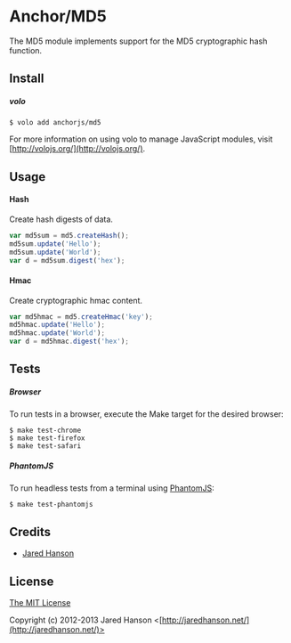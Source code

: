 # Anchor/MD5

The MD5 module implements support for the MD5 cryptographic hash function.

## Install

##### volo

    $ volo add anchorjs/md5

For more information on using volo to manage JavaScript modules, visit [http://volojs.org/](http://volojs.org/).

## Usage

#### Hash

Create hash digests of data.

```javascript
var md5sum = md5.createHash();
md5sum.update('Hello');
md5sum.update('World');
var d = md5sum.digest('hex');
```

#### Hmac

Create cryptographic hmac content.

```javascript
var md5hmac = md5.createHmac('key');
md5hmac.update('Hello');
md5hmac.update('World');
var d = md5hmac.digest('hex');
```

## Tests

##### Browser

To run tests in a browser, execute the Make target for the desired browser:

    $ make test-chrome
    $ make test-firefox
    $ make test-safari

##### PhantomJS

To run headless tests from a terminal using [PhantomJS](http://phantomjs.org/):

    $ make test-phantomjs

## Credits

  - [Jared Hanson](http://github.com/jaredhanson)

## License

[The MIT License](http://opensource.org/licenses/MIT)

Copyright (c) 2012-2013 Jared Hanson <[http://jaredhanson.net/](http://jaredhanson.net/)>
